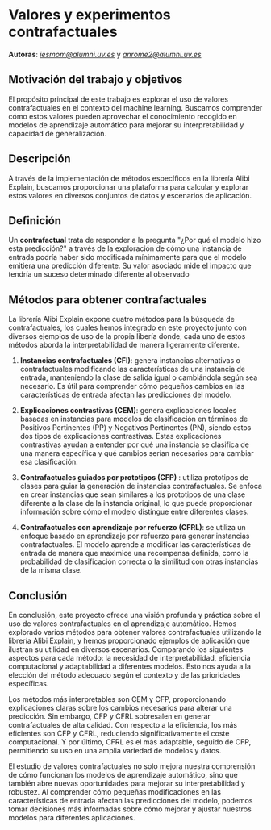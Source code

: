 # Valores y experimentos contrafactuales
**Autoras**: *iesmom@alumni.uv.es* y *anrome2@alumni.uv.es*

## Motivación del trabajo y objetivos
El propósito principal de este trabajo es explorar el uso de valores contrafactuales en el contexto del machine learning. Buscamos comprender cómo estos valores pueden aprovechar el conocimiento recogido en modelos de aprendizaje automático para mejorar su interpretabilidad y capacidad de generalización.

## Descripción
A través de la implementación de métodos específicos en la librería Alibi Explain, buscamos proporcionar una plataforma para calcular y explorar estos valores en diversos conjuntos de datos y escenarios de aplicación.

## Definición
Un **contrafactual** trata de responder a la pregunta "¿Por qué el modelo hizo esta predicción?" a través de la exploración de cómo una instancia de entrada podría haber sido modificada mínimamente para que el modelo emitiera una predicción diferente. Su valor asociado mide el impacto que tendría un suceso determinado diferente al observado

## Métodos para obtener contrafactuales
La librería Alibi Explain expone cuatro métodos para la búsqueda de contrafactuales, los cuales hemos integrado en este proyecto junto con diversos ejemplos de uso de la propia libería donde, cada uno de estos métodos aborda la interpretabilidad de manera ligeramente diferente.

1. **Instancias contrafactuales (CFI)**: genera instancias alternativas o contrafactuales modificando las características de una instancia de entrada, manteniendo la clase de salida igual o cambiándola según sea necesario. Es útil para comprender cómo pequeños cambios en las características de entrada afectan las predicciones del modelo.
   
2. **Explicaciones contrastivas (CEM)**: genera explicaciones locales basadas en instancias para modelos de clasificación en términos de Positivos Pertinentes (PP) y Negativos Pertinentes (PN), siendo estos dos tipos de explicaciones contrastivas. Estas explicaciones contrastivas ayudan a entender por qué una instancia se clasifica de una manera específica y qué cambios serían necesarios para cambiar esa clasificación.
   
3. **Contrafactuales guiados por prototipos (CFP)** : utiliza prototipos de clases para guiar la generación de instancias contrafactuales. Se enfoca en crear instancias que sean similares a los prototipos de una clase diferente a la clase de la instancia original, lo que puede proporcionar información sobre cómo el modelo distingue entre diferentes clases.
   
4. **Contrafactuales con aprendizaje por refuerzo (CFRL)**: se utiliza un enfoque basado en aprendizaje por refuerzo para generar instancias contrafactuales. El modelo aprende a modificar las características de entrada de manera que maximice una recompensa definida, como la probabilidad de clasificación correcta o la similitud con otras instancias de la misma clase.

## Conclusión
En conclusión, este proyecto ofrece una visión profunda y práctica sobre el uso de valores contrafactuales en el aprendizaje automático. Hemos explorado varios métodos para obtener valores contrafactuales utilizando la librería Alibi Explain, y hemos proporcionado ejemplos de aplicación que ilustran su utilidad en diversos escenarios. Comparando los siguientes aspectos para cada método: la necesidad de interpretabilidad, eficiencia computacional y  adaptabilidad a diferentes modelos. Esto nos ayuda a la elección del método adecuado según el contexto y de las prioridades específicas. 

Los métodos más interpretables son CEM y CFP, proporcionando explicaciones claras sobre los cambios necesarios para alterar una predicción. Sin embargo, CFP y CFRL sobresalen en generar contrafactuales de alta calidad. Con respecto a la eficiencia, los más eficientes son CFP y CFRL, reduciendo significativamente el coste computacional. Y por último, CFRL es el más adaptable, seguido de CFP, permitiendo su uso en una amplia variedad de modelos y datos.

El estudio de valores contrafactuales no solo mejora nuestra comprensión de cómo funcionan los modelos de aprendizaje automático, sino que también abre nuevas oportunidades para mejorar su interpretabilidad y robustez. Al comprender cómo pequeñas modificaciones en las características de entrada afectan las predicciones del modelo, podemos tomar decisiones más informadas sobre cómo mejorar y ajustar nuestros modelos para diferentes aplicaciones.

